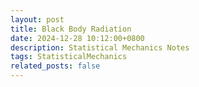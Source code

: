 ```yaml
---
layout: post
title: Black Body Radiation
date: 2024-12-28 10:12:00+0800
description: Statistical Mechanics Notes 
tags: StatisticalMechanics
related_posts: false
---
```


